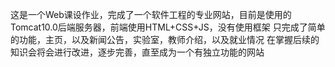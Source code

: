 这是一个Web课设作业，完成了一个软件工程的专业网站，目前是使用的Tomcat10.0后端服务器，前端使用HTML+CSS+JS，没有使用框架
只完成了简单的功能，主页，以及新闻公告，实验室，教师介绍，以及就业情况
在掌握后续的知识会将会进行改进，逐步完善，直至成为一个有独立功能的网站
